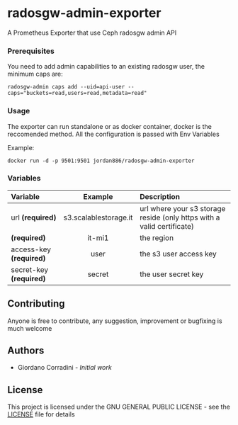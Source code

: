 # radosgw-admin-exporter
A Prometheus Exporter that use Ceph radosgw admin API

### Prerequisites

You need to add admin capabilities to an existing radosgw user, the minimum caps are:

```
radosgw-admin caps add --uid=api-user --caps="buckets=read,users=read,metadata=read"
```

### Usage

The exporter can run standalone or as docker container, docker is the reccomended method.
All the configuration is passed with Env Variables

Example:
```
docker run -d -p 9501:9501 jordan886/radosgw-admin-exporter
```
### Variables ###



| Variable                      | Example                | Description  |	
| :-----------------------------|:----------------------:|:-------------|
| url **(required)** 	          |	s3.scalablestorage.it  | url where your s3 storage reside (only https with a valid certificate) |
|  **(required)** 	            |	it-mi1                 | the region |
| access-key **(required)**     | user                   | the s3 user access key |
| secret-key **(required)** 	  |	secret                 | the user secret key |


## Contributing

Anyone is free to contribute, any suggestion, improvement or bugfixing is much welcome

## Authors

* Giordano Corradini - *Initial work*


## License

This project is licensed under the GNU GENERAL PUBLIC LICENSE - see the [LICENSE](LICENSE) file for details